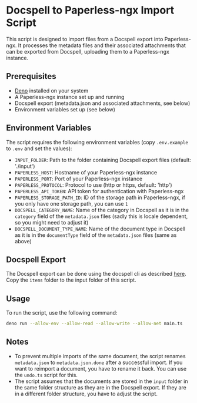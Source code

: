 # Docspell to Paperless-ngx Import Script

This script is designed to import files from a Docspell export into Paperless-ngx. It processes the metadata files and their associated attachments that can be exported from Docspell, uploading them to a Paperless-ngx instance.

## Prerequisites

- [Deno](https://deno.land/) installed on your system
- A Paperless-ngx instance set up and running
- Docspell export (metadata.json and associated attachments, see below)
- Environment variables set up (see below)

## Environment Variables

The script requires the following environment variables (copy `.env.example` to `.env` and set the values):

- `INPUT_FOLDER`: Path to the folder containing Docspell export files (default: './input')
- `PAPERLESS_HOST`: Hostname of your Paperless-ngx instance
- `PAPERLESS_PORT`: Port of your Paperless-ngx instance
- `PAPERLESS_PROTOCOL`: Protocol to use (http or https, default: 'http')
- `PAPERLESS_API_TOKEN`: API token for authentication with Paperless-ngx
- `PAPERLESS_STORAGE_PATH_ID`: ID of the storage path in Paperless-ngx, if you only have one storage path, you can use `1`
- `DOCSPELL_CATEGORY_NAME`: Name of the category in Docspell as it is in the `category` field of the `metadata.json` files (sadly this is locale dependent, so you might need to adjust it)
- `DOCSPELL_DOCUMENT_TYPE_NAME`: Name of the document type in Docspell as it is in the `documentType` field of the `metadata.json` files (same as above)

## Docspell Export

The Docspell export can be done using the docspell cli as described [here](https://docspell.org/docs/tools/cli/#export-data). Copy the `items` folder to the input folder of this script.

## Usage

To run the script, use the following command:

```bash
deno run --allow-env --allow-read --allow-write --allow-net main.ts
```

## Notes

 - To prevent multiple imports of the same document, the script renames `metadata.json` to `metadata.json.done` after a successful import. If you want to reimport a document, you have to rename it back. You can use the `undo.ts` script for this.
 - The script assumes that the documents are stored in the `input` folder in the same folder structure as they are in the Docspell export. If they are in a different folder structure, you have to adjust the script.
